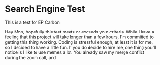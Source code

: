 # Search Engine Test
 This is a test for EP Carbon

Hey Mon, hopefully this test meets or exceeds your criteria. While I have a feeling that this project will take longer than a few hours, I'm committed to getting this thing working. Coding is stressful enough, at least it is for me, so I decided to have a little fun. If you do decide to hire me, one thing you'll notice is I like to use memes a lot. You already saw my merge conflict during the zoom call, and 